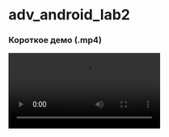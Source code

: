 # adv_android_lab2
### Короткое демо (.mp4)

![Скачать или посмотреть демо-видео](Screen_recording_20250412_184849.mp4)
